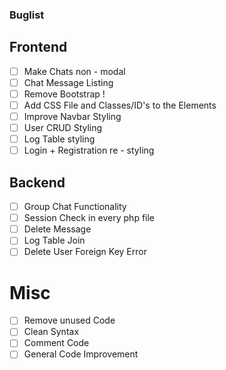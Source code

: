 ### Buglist

## Frontend

- [ ] Make Chats non - modal
- [ ] Chat Message Listing
- [ ] Remove Bootstrap !
- [ ] Add CSS File and Classes/ID's to the Elements
- [ ] Improve Navbar Styling
- [ ] User CRUD Styling
- [ ] Log Table styling
- [ ] Login + Registration re - styling

## Backend

- [ ] Group Chat Functionality
- [ ] Session Check in every php file
- [ ] Delete Message
- [ ] Log Table Join
- [ ] Delete User Foreign Key Error

# Misc

- [ ] Remove unused Code
- [ ] Clean Syntax
- [ ] Comment Code
- [ ] General Code Improvement